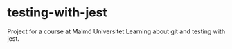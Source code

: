 # testing-with-jest

Project for a course at Malmö Universitet
Learning about git and testing with jest. 
